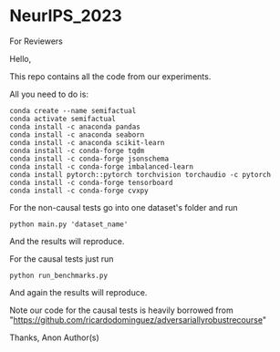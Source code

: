 # NeurIPS_2023
For Reviewers

Hello,

This repo contains all the code from our experiments.

All you need to do is:

```
conda create --name semifactual
conda activate semifactual
conda install -c anaconda pandas
conda install -c anaconda seaborn
conda install -c anaconda scikit-learn
conda install -c conda-forge tqdm
conda install -c conda-forge jsonschema
conda install -c conda-forge imbalanced-learn
conda install pytorch::pytorch torchvision torchaudio -c pytorch
conda install -c conda-forge tensorboard
conda install -c conda-forge cvxpy
```

For the non-causal tests go into one dataset's folder and run
```
python main.py 'dataset_name'
```
And the results will reproduce. 

For the causal tests just run
```
python run_benchmarks.py
```

And again the results will reproduce.

Note our code for the causal tests is heavily borrowed from "https://github.com/ricardodominguez/adversariallyrobustrecourse"

Thanks,
Anon Author(s)
